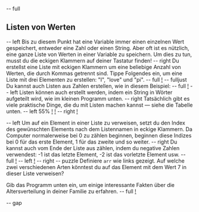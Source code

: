 -- full
## Listen von Werten
-- left
Bis zu diesem Punkt hat eine Variable immer einen einzelnen Wert gespeichert, entweder eine Zahl oder einen String. Aber oft ist es nützlich, eine ganze Liste von Werten in einer Variable zu speichern. Um dies zu tun, musst du die eckigen Klammern auf deiner Tastatur finden!
-- right
Du erstellst eine Liste mit eckigen Klammern um eine beliebige Anzahl von Werten, die durch Kommas getrennt sind.
Tippe Folgendes ein, um eine Liste mit drei Elementen zu erstellen: "I", "love" und "pi".
-- full
[!](p28-IlovepiCode.png)
-- fulljust
Du kannst auch Listen aus Zahlen erstellen, wie in diesem Beispiel:
-- full
[!](p28-primesCode.png)
-- left
Listen können auch erstellt werden, indem ein String in Wörter aufgeteilt wird, wie im kleinen Programm unten.
-- right
Tatsächlich gibt es viele praktische Dinge, die du mit Listen machen kannst — siehe die Tabelle unten.
-- left 55%
[!](p28-listing1.png)
[!](p28-listMethodTable.png)
-- right
[!](p28-helloBot.png)

-- left
Um auf ein Element in einer Liste zu verweisen, setzt du den Index des gewünschten Elements nach dem Listennamen in eckige Klammern. Da Computer normalerweise bei 0 zu zählen beginnen, beginnen diese Indizes bei 0 für das erste Element, 1 für das zweite und so weiter.
-- right
Du kannst auch vom Ende der Liste aus zählen, indem du negative Zahlen verwendest: -1 ist das letzte Element, -2 ist das vorletzte Element usw.
-- full
[!](p28-indexingTable.png)
-- left
[!](p28-listScreen.png)
-- right
-- puzzle
Definiere `arr` wie links gezeigt. Auf welche zwei verschiedenen Arten könntest du auf das Element mit dem Wert 7 in dieser Liste verweisen?

Gib das Programm unten ein, um einige interessante Fakten über die Altersverteilung in deiner Familie zu erfahren.
-- full
[!](p28-listing2.png)

-- gap
